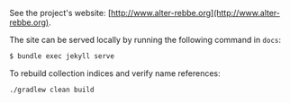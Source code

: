See the project's website: [http://www.alter-rebbe.org](http://www.alter-rebbe.org).

The site can be served locally by running the following command in `docs`:
```groovy
$ bundle exec jekyll serve
```

To rebuild collection indices and verify name references:
```
./gradlew clean build
```

